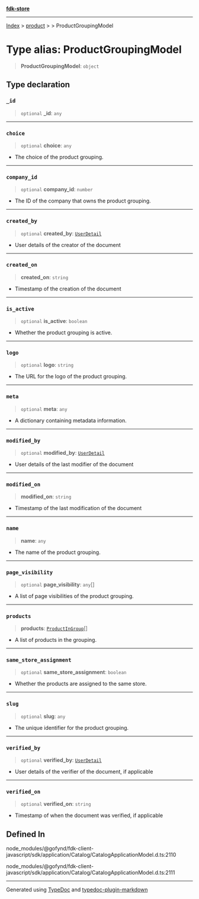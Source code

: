[**fdk-store**](../../../README.md)
***

[Index](../../../API.md) > [product](../../README.md) > [<internal>](../README.md) > ProductGroupingModel

# Type alias: ProductGroupingModel

> **ProductGroupingModel**: `object`

## Type declaration

### `_id`

> `optional` **\_id**: `any`

***

### `choice`

> `optional` **choice**: `any`

- The choice of the product grouping.

***

### `company_id`

> `optional` **company\_id**: `number`

- The ID of the company that owns the product grouping.

***

### `created_by`

> `optional` **created\_by**: [`UserDetail`](type-alias.UserDetail.md)

- User details of the creator of the document

***

### `created_on`

> **created\_on**: `string`

- Timestamp of the creation of the document

***

### `is_active`

> `optional` **is\_active**: `boolean`

- Whether the product grouping is active.

***

### `logo`

> `optional` **logo**: `string`

- The URL for the logo of the product grouping.

***

### `meta`

> `optional` **meta**: `any`

- A dictionary containing metadata information.

***

### `modified_by`

> `optional` **modified\_by**: [`UserDetail`](type-alias.UserDetail.md)

- User details of the last modifier of
the document

***

### `modified_on`

> **modified\_on**: `string`

- Timestamp of the last modification of the document

***

### `name`

> **name**: `any`

- The name of the product grouping.

***

### `page_visibility`

> `optional` **page\_visibility**: `any`[]

- A list of page visibilities of the
product grouping.

***

### `products`

> **products**: [`ProductInGroup`](type-alias.ProductInGroup.md)[]

- A list of products in the grouping.

***

### `same_store_assignment`

> `optional` **same\_store\_assignment**: `boolean`

- Whether the products are
assigned to the same store.

***

### `slug`

> `optional` **slug**: `any`

- The unique identifier for the product grouping.

***

### `verified_by`

> `optional` **verified\_by**: [`UserDetail`](type-alias.UserDetail.md)

- User details of the verifier of the
document, if applicable

***

### `verified_on`

> `optional` **verified\_on**: `string`

- Timestamp of when the document was
verified, if applicable

## Defined In

node\_modules/@gofynd/fdk-client-javascript/sdk/application/Catalog/CatalogApplicationModel.d.ts:2110

node\_modules/@gofynd/fdk-client-javascript/sdk/application/Catalog/CatalogApplicationModel.d.ts:2111

***
Generated using [TypeDoc](https://typedoc.org/) and [typedoc-plugin-markdown](https://www.npmjs.com/package/typedoc-plugin-markdown)
